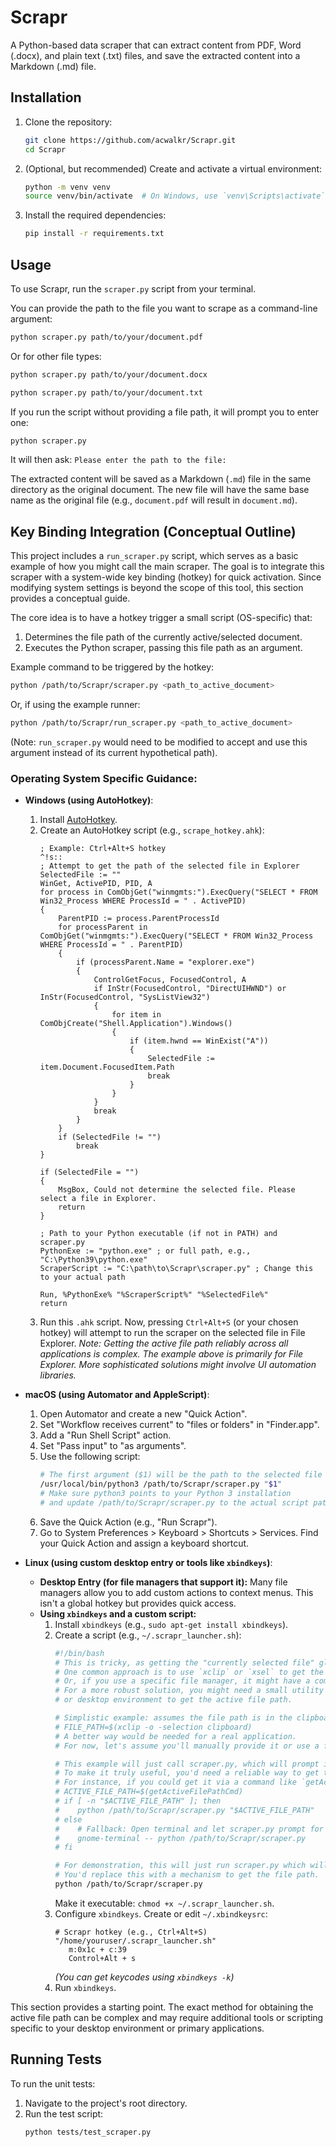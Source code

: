 # Scrapr

A Python-based data scraper that can extract content from PDF, Word (.docx), and plain text (.txt) files, and save the extracted content into a Markdown (.md) file.

## Installation

1.  Clone the repository:
    ```bash
    git clone https://github.com/acwalkr/Scrapr.git
    cd Scrapr
    ```
2.  (Optional, but recommended) Create and activate a virtual environment:
    ```bash
    python -m venv venv
    source venv/bin/activate  # On Windows, use `venv\Scripts\activate`
    ```
3.  Install the required dependencies:
    ```bash
    pip install -r requirements.txt
    ```

## Usage

To use Scrapr, run the `scraper.py` script from your terminal.

You can provide the path to the file you want to scrape as a command-line argument:

```bash
python scraper.py path/to/your/document.pdf
```
Or for other file types:
```bash
python scraper.py path/to/your/document.docx
```
```bash
python scraper.py path/to/your/document.txt
```

If you run the script without providing a file path, it will prompt you to enter one:
```bash
python scraper.py
```
It will then ask: `Please enter the path to the file: `

The extracted content will be saved as a Markdown (`.md`) file in the same directory as the original document. The new file will have the same base name as the original file (e.g., `document.pdf` will result in `document.md`).

## Key Binding Integration (Conceptual Outline)

This project includes a `run_scraper.py` script, which serves as a basic example of how you might call the main scraper. The goal is to integrate this scraper with a system-wide key binding (hotkey) for quick activation. Since modifying system settings is beyond the scope of this tool, this section provides a conceptual guide.

The core idea is to have a hotkey trigger a small script (OS-specific) that:
1.  Determines the file path of the currently active/selected document.
2.  Executes the Python scraper, passing this file path as an argument.

Example command to be triggered by the hotkey:
```bash
python /path/to/Scrapr/scraper.py <path_to_active_document>
```
Or, if using the example runner:
```bash
python /path/to/Scrapr/run_scraper.py <path_to_active_document>
```
(Note: `run_scraper.py` would need to be modified to accept and use this argument instead of its current hypothetical path).

### Operating System Specific Guidance:

*   **Windows (using AutoHotkey)**:
    1.  Install [AutoHotkey](https://www.autohotkey.com/).
    2.  Create an AutoHotkey script (e.g., `scrape_hotkey.ahk`):
        ```ahk
        ; Example: Ctrl+Alt+S hotkey
        ^!s::
        ; Attempt to get the path of the selected file in Explorer
        SelectedFile := ""
        WinGet, ActivePID, PID, A
        for process in ComObjGet("winmgmts:").ExecQuery("SELECT * FROM Win32_Process WHERE ProcessId = " . ActivePID)
        {
            ParentPID := process.ParentProcessId
            for processParent in ComObjGet("winmgmts:").ExecQuery("SELECT * FROM Win32_Process WHERE ProcessId = " . ParentPID)
            {
                if (processParent.Name = "explorer.exe")
                {
                    ControlGetFocus, FocusedControl, A
                    if InStr(FocusedControl, "DirectUIHWND") or InStr(FocusedControl, "SysListView32")
                    {
                        for item in ComObjCreate("Shell.Application").Windows()
                        {
                            if (item.hwnd == WinExist("A"))
                            {
                                SelectedFile := item.Document.FocusedItem.Path
                                break
                            }
                        }
                    }
                    break
                }
            }
            if (SelectedFile != "")
                break
        }

        if (SelectedFile = "")
        {
            MsgBox, Could not determine the selected file. Please select a file in Explorer.
            return
        }
        
        ; Path to your Python executable (if not in PATH) and scraper.py
        PythonExe := "python.exe" ; or full path, e.g., "C:\Python39\python.exe"
        ScraperScript := "C:\path\to\Scrapr\scraper.py" ; Change this to your actual path

        Run, %PythonExe% "%ScraperScript%" "%SelectedFile%"
        return
        ```
    3.  Run this `.ahk` script. Now, pressing `Ctrl+Alt+S` (or your chosen hotkey) will attempt to run the scraper on the selected file in File Explorer.
    *Note: Getting the active file path reliably across all applications is complex. The example above is primarily for File Explorer. More sophisticated solutions might involve UI automation libraries.*

*   **macOS (using Automator and AppleScript)**:
    1.  Open Automator and create a new "Quick Action".
    2.  Set "Workflow receives current" to "files or folders" in "Finder.app".
    3.  Add a "Run Shell Script" action.
    4.  Set "Pass input" to "as arguments".
    5.  Use the following script:
        ```bash
        # The first argument ($1) will be the path to the selected file
        /usr/local/bin/python3 /path/to/Scrapr/scraper.py "$1" 
        # Make sure python3 points to your Python 3 installation
        # and update /path/to/Scrapr/scraper.py to the actual script path
        ```
    6.  Save the Quick Action (e.g., "Run Scrapr").
    7.  Go to System Preferences > Keyboard > Shortcuts > Services. Find your Quick Action and assign a keyboard shortcut.

*   **Linux (using custom desktop entry or tools like `xbindkeys`)**:
    *   **Desktop Entry (for file managers that support it):**
        Many file managers allow you to add custom actions to context menus. This isn't a global hotkey but provides quick access.
    *   **Using `xbindkeys` and a custom script:**
        1.  Install `xbindkeys` (e.g., `sudo apt-get install xbindkeys`).
        2.  Create a script (e.g., `~/.scrapr_launcher.sh`):
            ```bash
            #!/bin/bash
            # This is tricky, as getting the "currently selected file" globally is not straightforward.
            # One common approach is to use `xclip` or `xsel` to get the path if it's been copied to the clipboard.
            # Or, if you use a specific file manager, it might have a command-line way to get the selection.
            # For a more robust solution, you might need a small utility that integrates with your window manager
            # or desktop environment to get the active file path.

            # Simplistic example: assumes the file path is in the clipboard
            # FILE_PATH=$(xclip -o -selection clipboard) 
            # A better way would be needed for a real application.
            # For now, let's assume you'll manually provide it or use a file dialog if not passed.
            
            # This example will just call scraper.py, which will prompt if no arg is given.
            # To make it truly useful, you'd need a reliable way to get the active file.
            # For instance, if you could get it via a command like `getActiveFilePathCmd`:
            # ACTIVE_FILE_PATH=$(getActiveFilePathCmd)
            # if [ -n "$ACTIVE_FILE_PATH" ]; then
            #    python /path/to/Scrapr/scraper.py "$ACTIVE_FILE_PATH"
            # else
            #    # Fallback: Open terminal and let scraper.py prompt for input
            #    gnome-terminal -- python /path/to/Scrapr/scraper.py 
            # fi

            # For demonstration, this will just run scraper.py which will prompt.
            # You'd replace this with a mechanism to get the file path.
            python /path/to/Scrapr/scraper.py 
            ```
            Make it executable: `chmod +x ~/.scrapr_launcher.sh`.
        3.  Configure `xbindkeys`. Create or edit `~/.xbindkeysrc`:
            ```
            # Scrapr hotkey (e.g., Ctrl+Alt+S)
            "/home/youruser/.scrapr_launcher.sh"
               m:0x1c + c:39 
               Control+Alt + s
            ```
            *(You can get keycodes using `xbindkeys -k`)*
        4.  Run `xbindkeys`.

This section provides a starting point. The exact method for obtaining the active file path can be complex and may require additional tools or scripting specific to your desktop environment or primary applications.

## Running Tests

To run the unit tests:

1.  Navigate to the project's root directory.
2.  Run the test script:
    ```bash
    python tests/test_scraper.py
    ```
